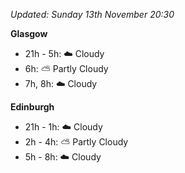 *Updated: Sunday 13th November 20:30*

**Glasgow**

* 21h - 5h: :cloud: Cloudy
* 6h: :partly_sunny: Partly Cloudy
* 7h, 8h: :cloud: Cloudy

**Edinburgh**

* 21h - 1h: :cloud: Cloudy
* 2h - 4h: :partly_sunny: Partly Cloudy
* 5h - 8h: :cloud: Cloudy
